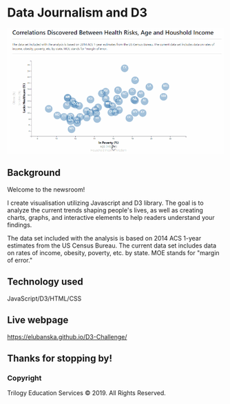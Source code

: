 # Data Journalism and D3

![Newsroom](Images/bubbles.gif)

## Background

Welcome to the newsroom! 

I create visualisation utilizing Javascript and D3 library. The goal is to analyze the current trends shaping people's lives, as well as creating charts, graphs, and interactive elements to help readers understand your findings. 

The data set included with the analysis is based on 2014 ACS 1-year estimates from the US Census Bureau. The current data set includes data on rates of income, obesity, poverty, etc. by state. MOE stands for "margin of error."


## Technology used

JavaScript/D3/HTML/CSS

## Live webpage
https://elubanska.github.io/D3-Challenge/

## Thanks for stopping by!

### Copyright

Trilogy Education Services © 2019. All Rights Reserved.
